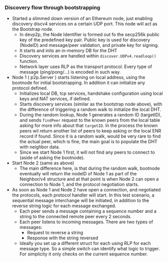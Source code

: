 ### Discovery flow through bootstrapping
- Started a slimmed down version of an Ethereum node, just enabling discovery discv4 services on a certain UDP port. This node will act as the Bootstrap node.
    - In devp2p, the Node Identifier is formed out fo the secp256k public key of the predefined key pair. Public key is used for discovery (NodeID) and message/peer validation, and private key for signing.  
    - It starts and inits an in-memory DB for the DHT
    - Discovery services are handled within `discover.UDPv4.readloop()` function.
    - Network layer uses RLP as the transport protocol. Every type of message (ping/pong/...) is encoded in such way. 
- Node 1 ( p2p.Server ) starts listening on local address, using the bootnode for initial bootstrapping. In addition it can initialize any protocol defined.
    - Initializes local DB, tcp services, handshake configuration using local keys and NAT services, if defined.
    - Starts discovery services (similar as the bootstrap node above), with the difference of triggering a random walk to initialize the local DHT.
    - During the random lookup, Node 1 generates a random ID (targetID), and sends `findPeer` request to the known peers from the local table asking for more info about that `targetID`. In the process the known peers wil return another list of peers to keep asking or the local ENR record if found. Since it is a random walk, would be very rare to find the actual peer, which is fine, the main goal is to populate the DHT with neighbor data.
    - Since we start Node 1 first, it will not find any peers to connect to (aside of asking the bootnode).
- Start Node 2 (same as above)
    -  The main difference here, is that during the random walk, bootnode eventually will return the nodeID of Node 1 as part of the Neighbor/v4 structure and at that point is when Node 2 can open a connection to Node 1, and the protocol negotiation starts.
- As soon as Node 1 and Node 2 have open a connection, and negotiated the protocols, each protocol handler will start. In this test scenario, a sequential message interchange will be initiated, in addition to the reverse string logic for each message exchanged.
    - Each peer sends a message containing a sequence number and a string to the connected remote peer every 2 seconds.
    - Each peer listens to incoming messages. There are two types of messages:
        - Request to reverse a string
        - Response with the string reversed
    - Ideally you set up a different struct for each using RLP for each message type. So a simple switch can identify what logic to trigger. For simplicity it only checks on the current sequence number.
    
 
